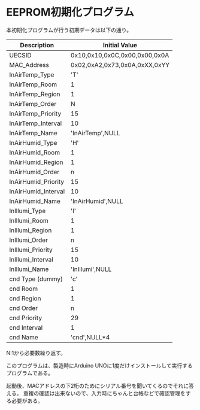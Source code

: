 EEPROM初期化プログラム
=====================

本初期化プログラムが行う初期データは以下の通り。

|    Description             | Initial Value                 |
|----------------------------|-------------------------------|
|    UECSID                  | 0x10,0x10,0x0C,0x00,0x00,0x0A |
|    MAC_Address             | 0x02,0xA2,0x73,0x0A,0xXX,0xYY |
|    InAirTemp_Type          | 'T'                           |
|    InAirTemp_Room          | 1                             |
|    InAirTemp_Region        | 1                             |
|    InAirTemp_Order         | N                             |
|    InAirTemp_Priority      | 15                            |
|    InAirTemp_Interval      | 10                            |
|    InAirTemp_Name          | 'InAirTemp',NULL              |
|    InAirHumid_Type         | 'H'                           |
|    InAirHumid_Room         | 1                             |
|    InAirHumid_Region       | 1                             |
|    InAirHumid_Order        | n                             |
|    InAirHumid_Priority     | 15                            |
|    InAirHumid_Interval     | 10                            |
|    InAirHumid_Name         | 'InAirHumid',NULL             |
|    InIllumi_Type           | 'I'                           |
|    InIllumi_Room           | 1                             |
|    InIllumi_Region         | 1                             |
|    InIllumi_Order          | n                             |
|    InIllumi_Priority       | 15                            |
|    InIllumi_Interval       | 10                            |
|    InIllumi_Name           | 'InIllumi',NULL               |
|    cnd Type (dummy)        | 'c'                           |
|    cnd Room                | 1                             |
|    cnd Region              | 1                             |
|    cnd Order               | n                             |
|    cnd Priority            | 29                            |
|    cnd Interval            | 1                             |
|    cnd Name                | 'cnd',NULL*4                  |


N:1から必要数繰り返す。

このプログラムは、製造時にArduino UNOに1度だけインストールして実行するプログラムである。

起動後、MACアドレスの下2桁のためにシリアル番号を聞いてくるのでそれに答える。
重複の確認は出来ないので、入力時にちゃんと台帳などで確認管理をする必要がある。
